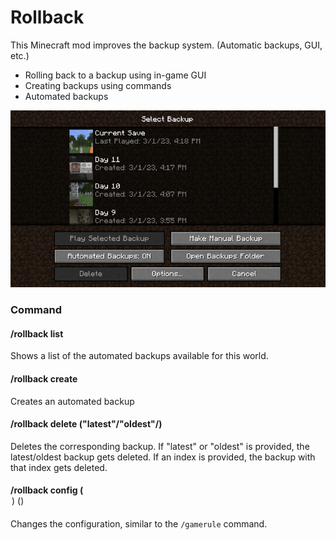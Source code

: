 # Rollback
This Minecraft mod improves the backup system. (Automatic backups, GUI, etc.)
- Rolling back to a backup using in-game GUI
- Creating backups using commands
- Automated backups

![Rollback Screen](https://raw.githubusercontent.com/MehradN/Rollback/master/screenshots/RollbackScreen.png)

### Command
#### /rollback list
Shows a list of the automated backups available for this world.
#### /rollback create
Creates an automated backup
#### /rollback delete ("latest"/"oldest"/<index>)
Deletes the corresponding backup. If "latest" or "oldest" is provided, the latest/oldest backup gets deleted. If an index is provided, the backup with that index gets deleted.
#### /rollback config (<option>) (<value>)
Changes the configuration, similar to the `/gamerule` command.

